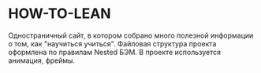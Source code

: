 # HOW-TO-LEAN
 Одностраничный сайт, в котором собрано много полезной информации о том, как "научиться учиться".
 Файловая структура проекта оформлена по правилам Nested БЭМ. В проекте используется анимация, фреймы.
